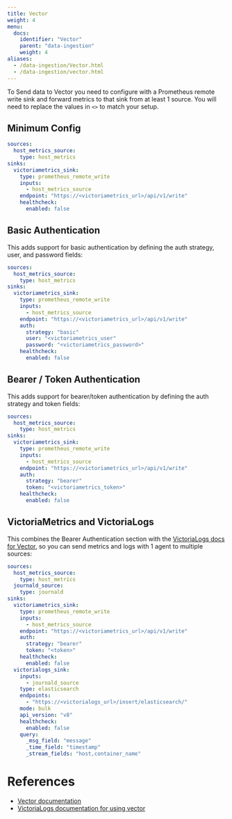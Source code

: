 ```yaml
---
title: Vector
weight: 4
menu:
  docs:
    identifier: "Vector"
    parent: "data-ingestion"
    weight: 4
aliases:
  - /data-ingestion/Vector.html
  - /data-ingestion/vector.html
---
```

To Send data to Vector you need to configure with a Prometheus remote write sink and forward metrics to that sink from at least 1 source.
You will need to replace the values in `<>` to match your setup.

## Minimum Config

```yaml
sources:
  host_metrics_source:
    type: host_metrics
sinks:
  victoriametrics_sink:
    type: prometheus_remote_write
    inputs:
      - host_metrics_source
    endpoint: "https://<victoriametrics_url>/api/v1/write"
    healthcheck:
      enabled: false
```

## Basic Authentication

This adds support for basic authentication by defining the auth strategy, user, and password fields:
```yaml
sources:
  host_metrics_source:
    type: host_metrics
sinks:
  victoriametrics_sink:
    type: prometheus_remote_write
    inputs:
      - host_metrics_source
    endpoint: "https://<victoriametrics_url>/api/v1/write"
    auth:
      strategy: "basic"
      user: "<victoriametrics_user"
      password: "<victoriametrics_password>"
    healthcheck:
      enabled: false

```

## Bearer / Token Authentication

This adds support for bearer/token authentication by defining the auth strategy and token fields:
```yaml
sources:
  host_metrics_source:
    type: host_metrics
sinks:
  victoriametrics_sink:
    type: prometheus_remote_write
    inputs:
      - host_metrics_source
    endpoint: "https://<victoriametrics_url>/api/v1/write"
    auth:
      strategy: "bearer"
      token: "<victoriametrics_token>"
    healthcheck:
      enabled: false
```

## VictoriaMetrics and VictoriaLogs

This combines the Bearer Authentication section with the [VictoriaLogs docs for Vector](https://docs.victoriametrics.com/victorialogs/data-ingestion/vector/),
so you can send metrics and logs with 1 agent to multiple sources:
```yaml
sources:
  host_metrics_source:
    type: host_metrics
  journald_source:
    type: journald
sinks:
  victoriametrics_sink:
    type: prometheus_remote_write
    inputs:
      - host_metrics_source
    endpoint: "https://<victoriametrics_url>/api/v1/write"
    auth:
      strategy: "bearer"
      token: "<token>"
    healthcheck:
      enabled: false
  victorialogs_sink:
    inputs:
      - journald_source
    type: elasticsearch
    endpoints:
      - "https://<victorialogs_url>/insert/elasticsearch/"
    mode: bulk
    api_version: "v8"
    healthcheck:
      enabled: false
    query:
      _msg_field: "message"
      _time_field: "timestamp"
      _stream_fields: "host,container_name"
```

# References

- [Vector documentation](https://vector.dev/docs/)
- [VictoriaLogs documentation for using vector](https://docs.victoriametrics.com/victorialogs/data-ingestion/vector)
